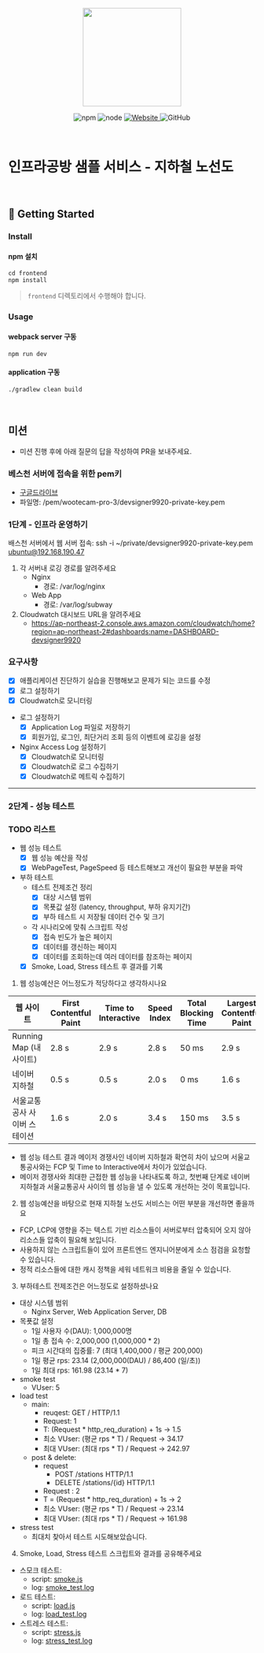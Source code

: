 <p align="center">
    <img width="200px;" src="https://raw.githubusercontent.com/woowacourse/atdd-subway-admin-frontend/master/images/main_logo.png"/>
</p>
<p align="center">
  <img alt="npm" src="https://img.shields.io/badge/npm-%3E%3D%205.5.0-blue">
  <img alt="node" src="https://img.shields.io/badge/node-%3E%3D%209.3.0-blue">
  <a href="https://edu.nextstep.camp/c/R89PYi5H" alt="nextstep atdd">
    <img alt="Website" src="https://img.shields.io/website?url=https%3A%2F%2Fedu.nextstep.camp%2Fc%2FR89PYi5H">
  </a>
  <img alt="GitHub" src="https://img.shields.io/github/license/next-step/atdd-subway-service">
</p>

<br>

# 인프라공방 샘플 서비스 - 지하철 노선도

<br>

## 🚀 Getting Started

### Install
#### npm 설치
```
cd frontend
npm install
```
> `frontend` 디렉토리에서 수행해야 합니다.

### Usage
#### webpack server 구동
```
npm run dev
```
#### application 구동
```
./gradlew clean build
```
<br>

## 미션

* 미션 진행 후에 아래 질문의 답을 작성하여 PR을 보내주세요.

### 베스천 서버에 접속을 위한 pem키
- [구글드라이브](https://drive.google.com/drive/folders/1dZiCUwNeH1LMglp8dyTqqsL1b2yBnzd1?usp=sharing)
- 파일명: /pem/wootecam-pro-3/devsigner9920-private-key.pem

### 1단계 - 인프라 운영하기
배스천 서버에서 웹 서버 접속: ssh -i ~/private/devsigner9920-private-key.pem ubuntu@192.168.190.47

1. 각 서버내 로깅 경로를 알려주세요
   - Nginx
     - 경로: /var/log/nginx
   - Web App
     - 경로: /var/log/subway
2. Cloudwatch 대시보드 URL을 알려주세요
   - https://ap-northeast-2.console.aws.amazon.com/cloudwatch/home?region=ap-northeast-2#dashboards:name=DASHBOARD-devsigner9920

### 요구사항
- [x] 애플리케이션 진단하기 실습을 진행해보고 문제가 되는 코드를 수정
- [x] 로그 설정하기
- [x] Cloudwatch로 모니터링

- 로그 설정하기
  - [x] Application Log 파일로 저장하기
  - [x] 회원가입, 로그인, 최단거리 조회 등의 이벤트에 로깅을 설정
- Nginx Access Log 설정하기
  - [x] Cloudwatch로 모니터링
  - [x] Cloudwatch로 로그 수집하기
  - [x] Cloudwatch로 메트릭 수집하기

---

### 2단계 - 성능 테스트

### TODO 리스트
- 웹 성능 테스트
  - [x] 웹 성능 예산을 작성
  - [x] WebPageTest, PageSpeed 등 테스트해보고 개선이 필요한 부분을 파악
- 부하 테스트
  - 테스트 전제조건 정리
    - [x] 대상 시스템 범위
    - [x] 목푯값 설정 (latency, throughput, 부하 유지기간)
    - [x] 부하 테스트 시 저장될 데이터 건수 및 크기
  - 각 시나리오에 맞춰 스크립트 작성
    - [x] 접속 빈도가 높은 페이지
    - [x] 데이터를 갱신하는 페이지
    - [x] 데이터를 조회하는데 여러 데이터를 참조하는 페이지
  - [x] Smoke, Load, Stress 테스트 후 결과를 기록

1. 웹 성능예산은 어느정도가 적당하다고 생각하시나요

| 웹 사이트                    | First Contentful Paint | Time to Interactive | Speed Index | Total Blocking Time | Largest Contentful Paint | Cumulative Layout Shift |
|------------------------------|------------------------|---------------------|-------------|---------------------|--------------------------|-------------------------|
| Running Map (내 사이트)      | 2.8 s                  | 2.9 s               | 2.8 s       | 50 ms               | 2.9 s                    | 0.004                   |
| 네이버 지하철                | 0.5 s                  | 0.5 s               | 2.0 s       | 0 ms                | 1.6 s                    | 0.006                   |
| 서울교통공사 사이버 스테이션 | 1.6 s                  | 2.0 s               | 3.4 s       | 150 ms              | 3.5 s                    | 0.013                   |

  - 웹 성능 테스트 결과 메이저 경쟁사인 네이버 지하철과 확연히 차이 났으며 서울교통공사와는 FCP 및 Time to Interactive에서 차이가 있었습니다.
  - 메이저 경쟁사와 최대한 근접한 웹 성능을 나타내도록 하고, 첫번째 단계로 네이버 지하철과 서울교통공사 사이의 웹 성능을 낼 수 있도록 개선하는 것이 목표입니다.

2. 웹 성능예산을 바탕으로 현재 지하철 노선도 서비스는 어떤 부분을 개선하면 좋을까요
  - FCP, LCP에 영향을 주는 텍스트 기반 리소스들이 서버로부터 압축되어 오지 않아 리소스들 압축이 필요해 보입니다.
  - 사용하지 않는 스크립트들이 있어 프론트엔드 엔지니어분에게 소스 점검을 요청할 수 있습니다.
  - 정적 리소스들에 대한 캐시 정책을 세워 네트워크 비용을 줄일 수 있습니다.

3. 부하테스트 전제조건은 어느정도로 설정하셨나요
- 대상 시스템 범위
  - Nginx Server, Web Application Server, DB
- 목푯값 설정
  - 1일 사용자 수(DAU): 1,000,000명
  - 1일 총 접속 수: 2,000,000 (1,000,000 * 2)
  - 피크 시간대의 집중률: 7 (최대 1,400,000 / 평균 200,000)
  - 1일 평균 rps: 23.14 (2,000,000(DAU) / 86,400 (일/초))
  - 1일 최대 rps: 161.98 (23.14 * 7)
- smoke test
  - VUser: 5
- load test
  - main:
    - reuqest: GET / HTTP/1.1
    - Request: 1
    - T: (Request * http_req_duration) + 1s -> 1.5
    - 최소 VUser: (평균 rps * T) / Request -> 34.17
    - 최대 VUser: (최대 rps * T) / Request -> 242.97
  - post & delete:
    - request
      - POST /stations HTTP/1.1
      - DELETE /stations/{id} HTTP/1.1
    - Request : 2
    - T = (Request * http_req_duration) + 1s -> 2
    - 최소 VUser: (평균 rps * T) / Request -> 23.14
    - 최대 VUser: (최대 rps * T) / Request -> 161.98
- stress test
  - 최대치 찾아서 테스트 시도해보았습니다.

4. Smoke, Load, Stress 테스트 스크립트와 결과를 공유해주세요
- 스모크 테스트:
  - script: [smoke.js](/performance_test/script/smoke.js)
  - log: [smoke_test.log](/performance_test/log/smoke_test.log)
- 로드 테스트:
  - script: [load.js](/performance_test/script/load.js)
  - log: [load_test.log](/performance_test/log/load_test.log)
- 스트레스 테스트:
  - script: [stress.js](/performance_test/script/stress.js)
  - log: [stress_test.log](/performance_test/log/stress_test.log)
